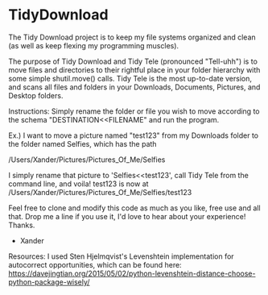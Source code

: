 # TidyDownload
The Tidy Download project is to keep my file systems organized and clean (as well as keep flexing my programming muscles).

The purpose of Tidy Download and Tidy Tele (pronounced "Tell-uhh") is to move files and directories to their rightful place in your folder hierarchy with some simple shutil.move() calls. Tidy Tele is the most up-to-date version, and scans all files and folders in your Downloads, Documents, Pictures, and Desktop folders.

Instructions:
Simply rename the folder or file you wish to move according to the schema "DESTINATION<<FILENAME" and run the program.

Ex.) I want to move a picture named "test123" from my Downloads folder to the folder named Selfies, which has the path 

/Users/Xander/Pictures/Pictures_Of_Me/Selfies

I simply rename that picture to 'Selfies<<test123', call Tidy Tele from the command line, and voila! test123 is now at /Users/Xander/Pictures/Pictures_Of_Me/Selfies/test123

Feel free to clone and modify this code as much as you like, free use and all that. Drop me a line if you use it, I'd love to hear about your experience! Thanks.
- Xander

Resources:
I used Sten Hjelmqvist's Levenshtein implementation for autocorrect opportunities, which can be found here:
	https://davejingtian.org/2015/05/02/python-levenshtein-distance-choose-python-package-wisely/